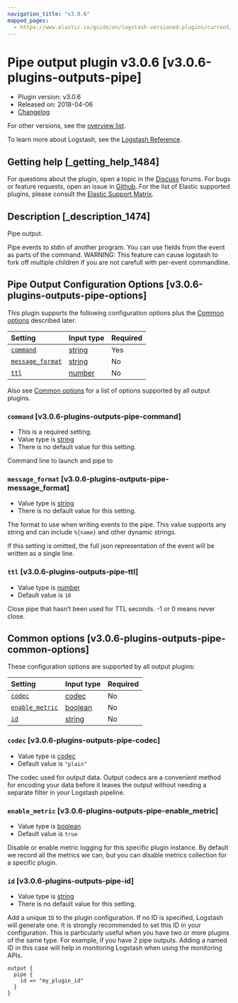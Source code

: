 ```yaml
---
navigation_title: "v3.0.6"
mapped_pages:
  - https://www.elastic.co/guide/en/logstash-versioned-plugins/current/v3.0.6-plugins-outputs-pipe.html
---
```


# Pipe output plugin v3.0.6 [v3.0.6-plugins-outputs-pipe]

* Plugin version: v3.0.6
* Released on: 2018-04-06
* [Changelog](https://github.com/logstash-plugins/logstash-output-pipe/blob/v3.0.6/CHANGELOG.md)

For other versions, see the [overview list](output-pipe-index.md).

To learn more about Logstash, see the [Logstash Reference](https://www.elastic.co/guide/en/logstash/current/index.html).

## Getting help [_getting_help_1484]

For questions about the plugin, open a topic in the [Discuss](http://discuss.elastic.co) forums. For bugs or feature requests, open an issue in [Github](https://github.com/logstash-plugins/logstash-output-pipe). For the list of Elastic supported plugins, please consult the [Elastic Support Matrix](https://www.elastic.co/support/matrix#matrix_logstash_plugins).

## Description [_description_1474]

Pipe output.

Pipe events to stdin of another program. You can use fields from the event as parts of the command. WARNING: This feature can cause logstash to fork off multiple children if you are not carefull with per-event commandline.

## Pipe Output Configuration Options [v3.0.6-plugins-outputs-pipe-options]

This plugin supports the following configuration options plus the [Common options](v3-0-6-plugins-outputs-pipe.md#v3.0.6-plugins-outputs-pipe-common-options) described later.

| Setting | Input type | Required |
| :- | :- | :- |
| [`command`](v3-0-6-plugins-outputs-pipe.md#v3.0.6-plugins-outputs-pipe-command) | [string](/lsr/value-types.md#string) | Yes |
| [`message_format`](v3-0-6-plugins-outputs-pipe.md#v3.0.6-plugins-outputs-pipe-message_format) | [string](/lsr/value-types.md#string) | No |
| [`ttl`](v3-0-6-plugins-outputs-pipe.md#v3.0.6-plugins-outputs-pipe-ttl) | [number](/lsr/value-types.md#number) | No |

Also see [Common options](v3-0-6-plugins-outputs-pipe.md#v3.0.6-plugins-outputs-pipe-common-options) for a list of options supported by all output plugins.

### `command` [v3.0.6-plugins-outputs-pipe-command]

* This is a required setting.
* Value type is [string](/lsr/value-types.md#string)
* There is no default value for this setting.

Command line to launch and pipe to

### `message_format` [v3.0.6-plugins-outputs-pipe-message_format]

* Value type is [string](/lsr/value-types.md#string)
* There is no default value for this setting.

The format to use when writing events to the pipe. This value supports any string and can include `%{name}` and other dynamic strings.

If this setting is omitted, the full json representation of the event will be written as a single line.

### `ttl` [v3.0.6-plugins-outputs-pipe-ttl]

* Value type is [number](/lsr/value-types.md#number)
* Default value is `10`

Close pipe that hasn’t been used for TTL seconds. -1 or 0 means never close.

## Common options [v3.0.6-plugins-outputs-pipe-common-options]

These configuration options are supported by all output plugins:

| Setting | Input type | Required |
| :- | :- | :- |
| [`codec`](v3-0-6-plugins-outputs-pipe.md#v3.0.6-plugins-outputs-pipe-codec) | [codec](/lsr/value-types.md#codec) | No |
| [`enable_metric`](v3-0-6-plugins-outputs-pipe.md#v3.0.6-plugins-outputs-pipe-enable_metric) | [boolean](/lsr/value-types.md#boolean) | No |
| [`id`](v3-0-6-plugins-outputs-pipe.md#v3.0.6-plugins-outputs-pipe-id) | [string](/lsr/value-types.md#string) | No |

### `codec` [v3.0.6-plugins-outputs-pipe-codec]

* Value type is [codec](/lsr/value-types.md#codec)
* Default value is `"plain"`

The codec used for output data. Output codecs are a convenient method for encoding your data before it leaves the output without needing a separate filter in your Logstash pipeline.

### `enable_metric` [v3.0.6-plugins-outputs-pipe-enable_metric]

* Value type is [boolean](/lsr/value-types.md#boolean)
* Default value is `true`

Disable or enable metric logging for this specific plugin instance. By default we record all the metrics we can, but you can disable metrics collection for a specific plugin.

### `id` [v3.0.6-plugins-outputs-pipe-id]

* Value type is [string](/lsr/value-types.md#string)
* There is no default value for this setting.

Add a unique `ID` to the plugin configuration. If no ID is specified, Logstash will generate one. It is strongly recommended to set this ID in your configuration. This is particularly useful when you have two or more plugins of the same type. For example, if you have 2 pipe outputs. Adding a named ID in this case will help in monitoring Logstash when using the monitoring APIs.

```
output {
  pipe {
    id => "my_plugin_id"
  }
}
```
